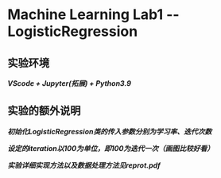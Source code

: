 # Machine Learning Lab1 -- LogisticRegression

## 实验环境

***VScode + Jupyter(拓展) + Python3.9***

## 实验的额外说明

***初始化LogisticRegression类的传入参数分别为学习率、迭代次数***

***设定的iteration以100为单位，即100为迭代一次（画图比较好看）***

***实验详细实现方法以及数据处理方法见reprot.pdf***